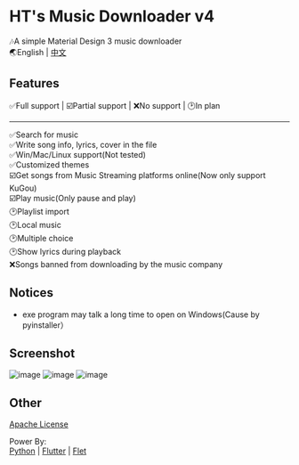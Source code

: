 # HT's Music Downloader v4

🎶A simple Material Design 3 music downloader  
🌏English | [中文](https://github.com/HaoTian22/HT-Music-Downloader/blob/master/README.md)

## Features

✅Full support | ☑️Partial support | ❌No support | 🕑In plan

---

✅Search for music  
✅Write song info, lyrics, cover in the file  
✅Win/Mac/Linux support(Not tested)  
✅Customized themes  
☑️Get songs from Music Streaming platforms online(Now only support KuGou)  
☑️Play music(Only pause and play)  
🕑Playlist import  
🕑Local music  
🕑Multiple choice  
🕑Show lyrics during playback  
❌Songs banned from downloading by the music company  

## Notices

- exe program may talk a long time to open on Windows(Cause by pyinstaller）

## Screenshot

![image](https://user-images.githubusercontent.com/48882584/180126365-dd758718-0ef1-4ff8-b4b5-1c521382eacc.png)
![image](https://user-images.githubusercontent.com/48882584/180126578-412ba782-e112-4b1c-a57b-b0bddbe08237.png)
![image](https://user-images.githubusercontent.com/48882584/179815776-95e87e15-a4ff-44b0-b2c0-9233c8f3ab5e.png)

## Other

[Apache License](https://github.com/HT-Music/HT-Music-Downloader/blob/master/LICENSE)

Power By:  
[Python](https://python.org) | [Flutter](https://flutter.dev) | [Flet](https://flet.dev)
